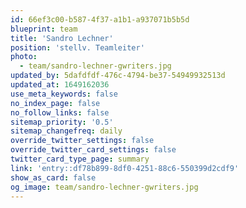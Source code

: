 ```yaml
---
id: 66ef3c00-b587-4f37-a1b1-a937071b5b5d
blueprint: team
title: 'Sandro Lechner'
position: 'stellv. Teamleiter'
photo:
  - team/sandro-lechner-gwriters.jpg
updated_by: 5dafdfdf-476c-4794-be37-54949932513d
updated_at: 1649162036
use_meta_keywords: false
no_index_page: false
no_follow_links: false
sitemap_priority: '0.5'
sitemap_changefreq: daily
override_twitter_settings: false
override_twitter_card_settings: false
twitter_card_type_page: summary
link: 'entry::df78b899-8df0-4251-88c6-550399d2cdf9'
show_as_card: false
og_image: team/sandro-lechner-gwriters.jpg
---
```

